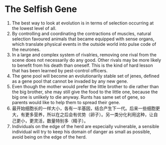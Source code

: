 # The Selfish Gene

1. The best way to look at evolution is in terms of selection occurring at the lowest level of all. 
2. By controlling and coordinating the contractions of muscles, natural selection favoured animals that became equipped with sense organs, which translate physical events in the outside world into pulse code of the neurones.
3. In a large and complex system of rivalries, removing one rival from the scene does not necessarily do any good. Other rivals may be more likely to benefit from his death than oneself. This is the kind of hard lesson that has been learned by pest-control officers.
4. The gene pool will become an evolutionarily stable set of jenes, defined as a gene pool that cannot be invaded by any new gene. 
5. Even though the mother would prefer the little brother to die rather than the big brother, she may still give the food to the little one, because the big one is unlikely to die anyway. Runts has same set of gene, so parents would like to help them to spread their gene. 
6. 最开始细胞长的一样大小，各有一半基因，结合产生下一代。后来一些细胞更大，有更多营养，所以在之后会有优势（卵子）。另一类分化利用这种，让自己更小，更灵活，数量特别多（精子）。
7. Individuals on the edge of the herd are especially vulnerable, a sensible individual will try to keep his domain of danger as small as possible, avoid being on the edge of the herd. 
